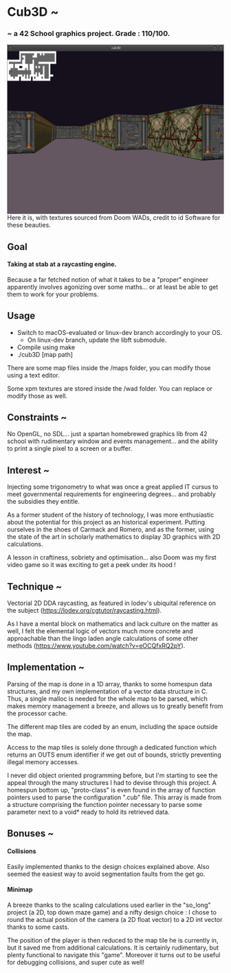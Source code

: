 # Cub3D ~

### ~ a 42 School graphics project. Grade : 110/100.
<img align="center" src="wad/screenshot.png" alt="Screenshot of the graphics generated by this game engine"/>
Here it is, with textures sourced from Doom WADs, credit to id Software for these beauties.

## Goal	
#### Taking at stab at a raycasting engine.
Because a far fetched notion of what it takes to be a "proper" engineer apparently involves agonizing over some maths... or at least be able to get them to work for your problems.

## Usage
- Switch to macOS-evaluated or linux-dev branch accordingly to your OS.
  - On linux-dev branch, update the libft submodule.
- Compile using make
- ./cub3D [map path]

There are some map files inside the /maps folder, you can modify those using a text editor.

Some xpm textures are stored inside the /wad folder. You can replace or modify those as well.

## Constraints ~
No OpenGL, no SDL... just a spartan homebrewed graphics lib from 42 school with rudimentary window and events management... and the ability to print a single pixel to a screen or a buffer.

## Interest ~
Injecting some trigonometry to what was once a great applied IT cursus to meet governmental requirements for engineering degrees... and probably the subsidies they entitle.

As a former student of the history of technology, I was more enthusiastic about the potential for this project as an historical experiment. Putting ourselves in the shoes of Carmack and Romero, and as the former, using the state of the art in scholarly mathematics to display 3D graphics with 2D calculations.

A lesson in craftiness, sobriety and optimisation... also Doom was my first video game so it was exciting to get a peek under its hood !

## Technique ~
Vectorial 2D DDA raycasting, as featured in lodev's ubiquital reference on the subject (https://lodev.org/cgtutor/raycasting.html).

As I have a mental block on mathematics and lack culture on the matter as well, I felt the elemental logic of vectors much more concrete and approachable than the lingo laden angle calculations of some other methods (https://www.youtube.com/watch?v=eOCQfxRQ2pY).

## Implementation ~
Parsing of the map is done in a 1D array, thanks to some homespun data structures, and my own implementation of a vector data structure in C. Thus, a single malloc is needed for the whole map to be parsed, which makes memory management a breeze, and allows us to greatly benefit from the processor cache.

The different map tiles are coded by an enum, including the space outside the map.

Access to the map tiles is solely done through a dedicated function which returns an OUTS enum identifier if we get out of bounds, strictly preventing illegal memory accesses.

I never did object oriented programming before, but I'm starting to see the appeal through the many structures I had to devise through this project. A homespun bottom up, "proto-class" is even found in the array of function pointers used to parse the configuration ".cub" file. This array is made from a structure comprising the function pointer necessary to parse some parameter next to a void* ready to hold its retrieved data.

## Bonuses ~
#### Collisions
Easily implemented thanks to the design choices explained above. Also seemed the easiest way to avoid segmentation faults from the get go.

#### Minimap
A breeze thanks to the scaling calculations used earlier in the "so_long" project (a 2D, top down maze game) and a nifty design choice : I chose to round the actual position of the camera (a 2D float vector) to a 2D int vector thanks to some casts.

The position of the player is then reduced to the map tile he is currently in, but it saved me from additional calculations. It is certainly rudimentary, but plenty functional to navigate this "game". Moreover it turns out to be useful for debugging collisions, and super cute as well!
